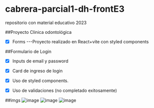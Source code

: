 # cabrera-parcial1-dh-frontE3
repositorio con material educativo 2023

##Proyecto Clinica odontológica
- [x] Forms
---Proyecto realizado en React+vite con styled components 

##Formulario de Login 
- [x] Inputs de email y password 
- [x] Card de ingreso de login 
- [x] Uso de styled components.
- [x] Uso de validaciones (no completado exitosamente)


##imgs
![image](https://user-images.githubusercontent.com/93058053/224519598-8fb0da35-2209-4367-a3c9-2ad79c91e3ee.png)
![image](https://user-images.githubusercontent.com/93058053/224519653-8d2e41ee-15ed-4819-aa0e-fa744b3153c5.png)
![image](https://user-images.githubusercontent.com/93058053/224519677-cc797044-890f-42ae-ae2d-286635de562b.png)
